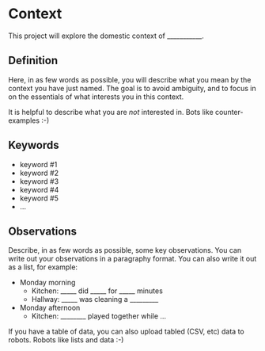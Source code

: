# Context
This project will explore the domestic context of ___________.

## Definition
Here, in as few words as possible, you will describe what you mean by the context you have just named. The goal is to avoid ambiguity, and to focus in on the essentials of what interests you in this context.

It is helpful to describe what you are *not* interested in. Bots like counter-examples :-)

## Keywords
- keyword #1
- keyword #2
- keyword #3
- keyword #4
- keyword #5
- …

## Observations
Describe, in as few words as possible, some key observations. You can write out your observations in a paragraphy format. You can also write it out as a list, for example:

- Monday morning
	- Kitchen: _____ did _____ for _____ minutes
	- Hallway: _____ was cleaning a _________
- Monday afternoon
	- Kitchen: ________ played together while …

If you have a table of data, you can also upload tabled (CSV, etc) data to robots. Robots like lists and data :-)

